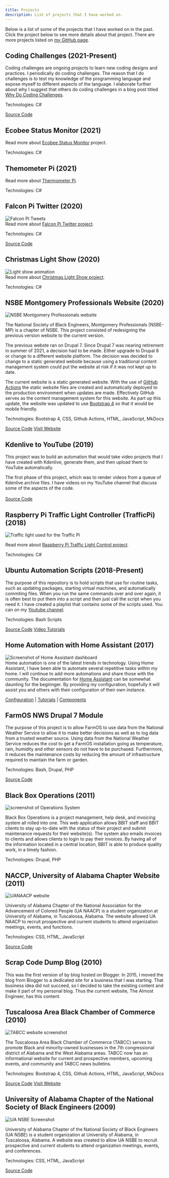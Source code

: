 ```yaml
---
title: Projects
description: List of projects that I have worked on.
---
```


Below is a list of some of the projects that I have worked on in the past. Click the project below to see 
more details about that project. There are more projects listed on
[my GitHub page](https://github.com/almostengr/).

## Coding Challenges (2021-Present)

Coding challenges are ongoing projects to learn new coding designs and practices. 
I periodically do coding challenges. The reason that I do challenges is to test my knowledge of the
programming language and expose myself to different aspects of the language.
I elaborate further about why I suggest that others do coding challenges in a blog post titled
[Why Do Coding Challenges](/technology/2021.06.25-why-do-coding-challenges).
<p>Technologies: C#</p>
<p><a href="https://github.com/almostengr/coding-challenge" target="_blank">Source Code</a></p>

## Ecobee Status Monitor (2021)

Read more about [Ecobee Status Monitor](/ecobeestatus) project.
<p>Technologies: C#</p>

## Themometer Pi (2021)

Read more about [Thermometer Pi](/thermometerpi).
<p>Technologies: C#</p>

## Falcon Pi Twitter (2020)

<div class="row mb-3">
<div class="col-4">
<img src="/images/lightshow/20201220presentation/twittertweets.jpg" alt="Falcon Pi Tweets">
</div>
<div class="col">
Read more about <a href="/falconpitwitter">Falcon Pi Twitter project</a>.
<p>Technologies: C#</p>
<p><a href="https://github.com/almostengr/falconpitwitter" target='_blank'>Source Code</a></p>
</div>
</div>

## Christmas Light Show (2020)

<div class="row mb-3">
<div class="col-4">
<img src="/images/lightshow/2020 Christmas Light Show 20201211-f000000.jpg" alt="Light show animation">
</div>
<div class="col">
Read more about <a href="/lightshow">Christmas Light Show project</a>.
<p>Technologies: C#</p>
</div>
</div>

## NSBE Montgomery Professionals Website (2020)

<div class="row mb-3">
<div class="col-4">
<img src="/images/projects/nsbemp.jpg" alt="NSBE Montgomery Professionals website">
</div>
<div class="col">
<p>
The National Society of Black Engineers, Montgomery Professionals (NSBE-MP) is a chapter of NSBE. This
project consisted of redesigning the previous version website to the current version.

The previous webste ran on Drupal 7. Since Drupal 7 was nearing retirement in summer of 2021, a decision had
to be made. Either upgrade to Drupal 8 or change to a different website platform. The decision was decided
to change to a static generated website because using a traditional content management system could
put the website at risk if it was not kept up to date.

The current website is a static generated website. With the use of
<a href="https://github.com/features/actions" target="_blank">GitHub Actions</a> the static website files
are created and automatically deployed to the production environment when updates are made. Effectively
GitHub serves as the content management system for this website. As part up this update, the website was
updated to use
<a href="https://getbootstrap.com" target="_blank">Bootstrap 4</a> so that it would be mobile friendly.
</p>
<p>Technologies: Bootstrap 4, CSS, Github Actions, HTML, JavaScript, MkDocs</p>
<p>
<a href="https://github.com/almostengr/nsbe-mp.org" target="_blank">Source Code</a> 
<a href="https://nsbe-mp.org" target="_blank">Visit Website</a>
</p>
</div>
</div>

## Kdenlive to YouTube (2019)

<div class="row mb-3">
<div class="col">
This project was to build an automation that would take video projects that I have created
with Kdenlive, generate them, and then upload them to YouTube automatically.

The first phase of this project, which was to render videos from a queue of
Kdenlive archive files. I have videos on my YouTube channel that discuss some of the
aspects of the code.
<br /><br />
<a href="https://github.com/almostengr/kdenlivetoyoutube" target="_blank">Source Code</a>
</div>
</div>

## Raspberry Pi Traffic Light Controller (TrafficPi) (2018)

<div class="row mb-3">
<div class="col-4">
<img src="/images/portfolio_trafficlight2.jpg" alt="Traffic light used for the Traffic Pi">
</div>
<div class="col">
<p>Read more about <a href="/trafficpi">Raspberry Pi Traffic Light Control project</a>.</p>
<p>Technologies: C#</p>
</div>
</div>

## Ubuntu Automation Scripts (2018-Present)

<div class="row mb-3">
<div class="col">
<p>
The purpose of this repository is to hold scripts that use for routine tasks, such as updating packages,
starting virtual machines, and automatically commiting files. When you run the same commands over
and over again, it is often best to put them into a script and then just call the script when you need it.
I have created a playlist that contains some of the scripts used. You can 
on my 
<a href="https://www.youtube.com/channel/KennyTheAlmostEngineer?sub_confirmation=1" target="_blank">Youtube channel</a>.
</p>
<p>Technologies: Bash Scripts</p>
<p>
<a href="https://github.com/almostengr/ubuntu-automation" target="_blank">Source Code</a>
<a href="https://www.youtube.com/playlist?list=PLaAJ0fv0d9WPLAng19RpS1Q3jjMoG6eno" target="_blank">Video Tutorials</a>
</p>
</div>
</div>

## Home Automation with Home Assistant (2017)

<div class="row mb-3">
<div class="col-4">
<img src="/images/portfolio_homeassistant.jpg" alt="Screenshot of Home Assistant dashboard">
</div>
<div class="col">
Home automation is one of the latest trends in technology.
Using Home Assistant, I have been able to automate several repetitive tasks within my home.
I will continue to add more automations and share those with the community.
The documentation for <a href="https://home-assistant.io" target="_blank">Home Assistant</a> can be
somewhat daunting for the beginnger. By providing my
configuration, hopefully it will assist you and others with their configuraiton of their own instance.
<p>
<a href="https://github.com/almostengr/ha-config" target="_blank">Configuration</a> | 
<a href="https://www.youtube.com/playlist?list=PLaAJ0fv0d9WMOGZmLnghrG321kVueGfuL" target="_blank">Tutorials</a> | 
<a href="/uses/#home-assistant">Components</a>
</p>
</div>
</div>

## FarmOS NWS Drupal 7 Module

<div class="row mb-3">
<div class="col">
<p>
The purpose of this project is to allow FarmOS to use data from the National Weather Service to allow it
to make better decisions as well as to log data from a trusted weather source.
Using data from the National Weather Service reduces the cost to get a FarmOS installation going as
temperature, rain, humidity and other sensors do not have to be purchased. Furthermore, it reduces the
maintenance costs by reducing the amount of infrastructure required to maintain the farm or garden.
</p>
<p>Technologies: Bash, Drupal, PHP</p>
<p><a href="https://github.com/almostengr/farmosnws" target="_blank">Source Code</a></p>
</div>
</div>

## Black Box Operations (2011)

<div class="row mb-3">
<div class="col-4">
<img src="/images/portfolio_operations.jpg" alt="screenshot of Operations System">
</div>
<div class="col">
<p>
Black Box Operations is a project management, help desk, and invoicing system all rolled into one. This
web application allows BBIT staff and BBIT clients to stay up-to-date with the status of their project and
submit maintenance requests for their website(s). The system also emails invoices to clients and allows
clients to login to pay their invoices. By having all of the information located in a central location,
BBIT is able to produce quality work, in a timely fashion.
<p>
<p>Technologies: Drupal, PHP</p>
</div>
</div>

## NACCP, University of Alabama Chapter Website (2011)

<div class="row mb-3">
<div class="col-4">
<img src="/images/portfolio_uanaacp.jpg" alt="UANAACP website">
</div>
<div class="col">
<p>
University of Alabama Chapter of the National Association for the Advancement of Colored People (UA NAACP)
is a student organization at University of Alabama, in Tuscaloosa, Alabama. The website allowed UA NAACP to
recruit prospective and current students to attend organization meetings, events, and functions.
</p>
<p>Technologies: CSS, HTML, JavaScript</p>
<p><a href="https://github.com/almostengr/" target="_blank">Source Code</a></p>
</div>
</div>

## Scrap Code Dump Blog (2010)

This was the first version of by blog hosted on Blogger. In 2015, I moved the blog from Blogger
to a dedicated site for a business that I was starting. That business idea did not succeed,
so I decided to take the existing content and make it part of my personal blog. Thus the current
website, The Almost Engineer, has this content.

## Tuscaloosa Area Black Chamber of Commerce (2010)

<div class="row mb-3">
<div class="col-4">
<img src="/images/portfolio_tabcc.jpg" alt="TABCC website screenshot">
</div>
<div class="col">
<p>
The Tuscaloosa Area Black Chamber of Commerce (TABCC) serves to promote Black and minority-owned
businesses in the 7th congressional district of Alabama and the West Alabama areas. TABCC now has an
informational website for current and prospective members, upcoming events, and community and TABCC news bulletins.
</p>
<p>Technologies: Bootstrap 4, CSS, Github Actions, HTML, JavaScript, MkDocs</p>
<p>
<a href="https://github.com/almostengr/tabcc" target="_blank">Source Code</a> 
<a href="http://tuscblackchamber.org" target="_blank">Visit Website</a>
</p>
</div>
</div>

## University of Alabama Chapter of the National Society of Black Engineers (2009)

<div class="row mb-3">
<div class="col-4">
<img src="/images/portfolio_uansbe.jpg" alt="UA NSBE Screenshot">
</div>
<div class="col">
<p>University of Alabama Chapter of the National Society of Black Engineers (UA NSBE) is a student organization at
University of Alabama, in Tuscaloosa, Alabama. A website was created to allow UA NSBE to recruit prospective and
current students to attend organization meetings, events, and conferences.</p>
<p>Technologies: CSS, HTML, JavaScript</p>
<p><a href="https://github.com/almostengr/uansbe-website" target="_blank">Source Code</a></p>
</div>
</div>
